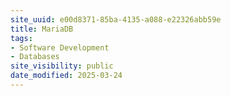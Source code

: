 ```yaml
---
site_uuid: e00d8371-85ba-4135-a088-e22326abb59e
title: MariaDB
tags:
- Software Development
- Databases
site_visibility: public
date_modified: 2025-03-24
---
```




